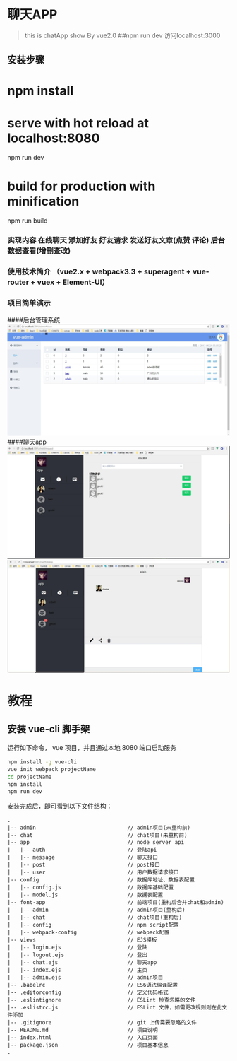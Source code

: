 # 聊天APP
> this is chatApp show By vue2.0
##npm run dev 访问localhost:3000
## 安装步骤

# npm install

# serve with hot reload at localhost:8080
npm run dev

# build for production with minification
npm run build

### 实现内容 在线聊天 添加好友 好友请求 发送好友文章(点赞 评论) 后台数据查看(增删查改)
### 使用技术简介 （vue2.x + webpack3.3 + superagent + vue-router + vuex + Element-UI）
### 项目简单演示
####后台管理系统
![img](https://github.com/Glenfiddish/ChatApp/blob/rebuild0804/img/homepage.jpg)
####聊天app
![img](https://github.com/Glenfiddish/ChatApp/blob/rebuild0804/img/request.jpg)
![img](https://github.com/Glenfiddish/ChatApp/blob/rebuild0804/img/chat.jpg)


# 教程


## 安装 vue-cli 脚手架


运行如下命令， vue 项目，并且通过本地 8080 端口启动服务

``` bash
npm install -g vue-cli
vue init webpack projectName
cd projectName
npm install
npm run dev
```


安装完成后，即可看到以下文件结构：

```
.
|-- admin                             // admin项目(未重构前)
|-- chat                              // chat项目(未重构前)
|-- app                               // node server api
|   |-- auth                          // 登陆api
|   |-- message                       // 聊天接口
|   |-- post                          // post接口
|   |-- user                          // 用户数据请求接口
|-- config                            // 数据库地址、数据表配置
|   |-- config.js                     // 数据库基础配置
|   |-- model.js                      // 数据表配置
|-- font-app                          // 前端项目(重构后合并chat和admin)
|   |-- admin                         // admin项目(重构后)
|   |-- chat                          // chat项目(重构后)
|   |-- config                        // npm script配置
|   |-- webpack-config                // webpack配置
|-- views                             // EJS模板
|   |-- login.ejs                     // 登陆
|   |-- logout.ejs                    // 登出
|   |-- chat.ejs                      // 聊天app
|   |-- index.ejs                     // 主页
|   |-- admin.ejs                     // admin项目
|-- .babelrc                          // ES6语法编译配置
|-- .editorconfig                     // 定义代码格式
|-- .eslintignore                     // ESLint 检查忽略的文件
|-- .eslistrc.js                      // ESLint 文件，如需更改规则则在此文件添加
|-- .gitignore                        // git 上传需要忽略的文件
|-- README.md                         // 项目说明
|-- index.html                        // 入口页面
|-- package.json                      // 项目基本信息
.
```
